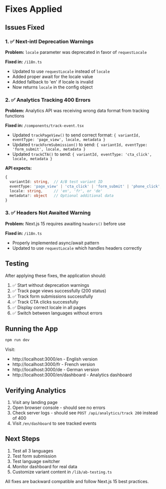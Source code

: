 # Fixes Applied

## Issues Fixed

### 1. ✅ Next-intl Deprecation Warnings
**Problem:** `locale` parameter was deprecated in favor of `requestLocale`

**Fixed in:** `/i18n.ts`
- Updated to use `requestLocale` instead of `locale`
- Added proper await for the locale value
- Added fallback to 'en' if locale is invalid
- Now returns `locale` in the config object

### 2. ✅ Analytics Tracking 400 Errors
**Problem:** Analytics API was receiving wrong data format from tracking functions

**Fixed in:** `/components/track-event.tsx`
- Updated `trackPageView()` to send correct format: `{ variantId, eventType: 'page_view', locale, metadata }`
- Updated `trackFormSubmission()` to send: `{ variantId, eventType: 'form_submit', locale, metadata }`
- Updated `trackCTA()` to send: `{ variantId, eventType: 'cta_click', locale, metadata }`

**API expects:**
```typescript
{
  variantId: string,  // A/B test variant ID
  eventType: 'page_view' | 'cta_click' | 'form_submit' | 'phone_click',
  locale: string,     // 'en', 'fr', or 'de'
  metadata?: object   // Optional additional data
}
```

### 3. ✅ Headers Not Awaited Warning
**Problem:** Next.js 15 requires awaiting `headers()` before use

**Fixed in:** `/i18n.ts`
- Properly implemented async/await pattern
- Updated to use `requestLocale` which handles headers correctly

## Testing

After applying these fixes, the application should:

1. ✅ Start without deprecation warnings
2. ✅ Track page views successfully (200 status)
3. ✅ Track form submissions successfully
4. ✅ Track CTA clicks successfully
5. ✅ Display correct locale in all pages
6. ✅ Switch between languages without errors

## Running the App

```bash
npm run dev
```

Visit:
- http://localhost:3000/en - English version
- http://localhost:3000/fr - French version
- http://localhost:3000/de - German version
- http://localhost:3000/en/dashboard - Analytics dashboard

## Verifying Analytics

1. Visit any landing page
2. Open browser console - should see no errors
3. Check server logs - should see `POST /api/analytics/track 200` instead of 400
4. Visit `/en/dashboard` to see tracked events

## Next Steps

1. Test all 3 languages
2. Test form submission
3. Test language switcher
4. Monitor dashboard for real data
5. Customize variant content in `/lib/ab-testing.ts`

All fixes are backward compatible and follow Next.js 15 best practices.